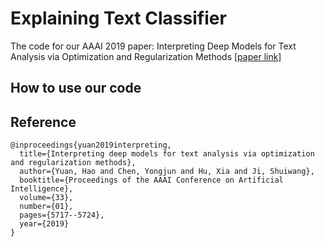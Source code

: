 # Explaining Text Classifier

The code for our AAAI 2019 paper:  Interpreting Deep Models for Text Analysis via Optimization and Regularization Methods [[paper link]](https://ojs.aaai.org//index.php/AAAI/article/view/4517)

## How to use our code


Reference
---------

    @inproceedings{yuan2019interpreting,
      title={Interpreting deep models for text analysis via optimization and regularization methods},
      author={Yuan, Hao and Chen, Yongjun and Hu, Xia and Ji, Shuiwang},
      booktitle={Proceedings of the AAAI Conference on Artificial Intelligence},
      volume={33},
      number={01},
      pages={5717--5724},
      year={2019}
    }



